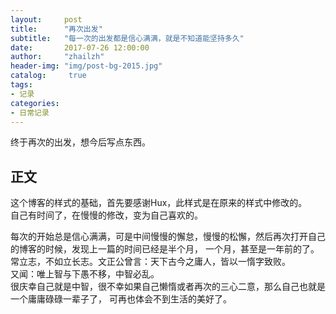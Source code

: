 ```yaml
---
layout:     post
title:      "再次出发"
subtitle:   "每一次的出发都是信心满满，就是不知道能坚持多久"
date:       2017-07-26 12:00:00
author:     "zhailzh"
header-img: "img/post-bg-2015.jpg"
catalog:     true
tags:  
- 记录
categories:  
- 日常记录
---   
```

     
终于再次的出发，想今后写点东西。   

<!--more-->


## 正文     

这个博客的样式的基础，首先要感谢Hux，此样式是在原来的样式中修改的。     
自己有时间了，在慢慢的修改，变为自己喜欢的。		
 
每次的开始总是信心满满，可是中间慢慢的懈怠，慢慢的松懈，然后再次打开自己的博客的时候，发现上一篇的时间已经是半个月，
一个月，甚至是一年前的了。			
常立志，不如立长志。文正公曾言：天下古今之庸人，皆以一惰字致败。			
又闻：唯上智与下愚不移，中智必乱。		
很庆幸自己就是中智，很不幸如果自己懒惰或者再次的三心二意，那么自己也就是一个庸庸碌碌一辈子了，
可再也体会不到生活的美好了。

